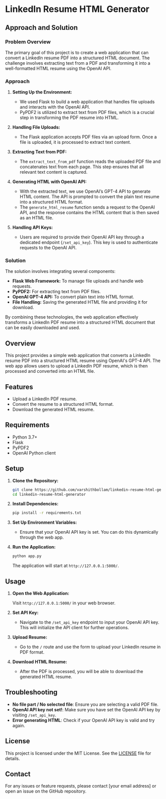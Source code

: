 # LinkedIn Resume HTML Generator

## Approach and Solution

### Problem Overview

The primary goal of this project is to create a web application that can convert a LinkedIn resume PDF into a structured HTML document. The challenge involves extracting text from a PDF and transforming it into a well-formatted HTML resume using the OpenAI API.

### Approach

1. **Setting Up the Environment:**

   - We used Flask to build a web application that handles file uploads and interacts with the OpenAI API.
   - PyPDF2 is utilized to extract text from PDF files, which is a crucial step in transforming the PDF resume into HTML.

2. **Handling File Uploads:**

   - The Flask application accepts PDF files via an upload form. Once a file is uploaded, it is processed to extract text content.

3. **Extracting Text from PDF:**

   - The `extract_text_from_pdf` function reads the uploaded PDF file and concatenates text from each page. This step ensures that all relevant text content is captured.

4. **Generating HTML with OpenAI API:**

   - With the extracted text, we use OpenAI’s GPT-4 API to generate HTML content. The API is prompted to convert the plain text resume into a structured HTML format.
   - The `generate_html_resume` function sends a request to the OpenAI API, and the response contains the HTML content that is then saved as an HTML file.

5. **Handling API Keys:**

   - Users are required to provide their OpenAI API key through a dedicated endpoint (`/set_api_key`). This key is used to authenticate requests to the OpenAI API.

### Solution

The solution involves integrating several components:

- **Flask Web Framework:** To manage file uploads and handle web requests.
- **PyPDF2:** For extracting text from PDF files.
- **OpenAI GPT-4 API:** To convert plain text into HTML format.
- **File Handling:** Saving the generated HTML file and providing it for download.

By combining these technologies, the web application effectively transforms a LinkedIn PDF resume into a structured HTML document that can be easily downloaded and used.

## Overview

This project provides a simple web application that converts a LinkedIn resume PDF into a structured HTML resume using OpenAI's GPT-4 API. The web app allows users to upload a LinkedIn PDF resume, which is then processed and converted into an HTML file.

## Features

- Upload a LinkedIn PDF resume.
- Convert the resume to a structured HTML format.
- Download the generated HTML resume.

## Requirements

- Python 3.7+
- Flask
- PyPDF2
- OpenAI Python client

## Setup

1. **Clone the Repository:**

   ```bash
   git clone https://github.com/varshithbollam/linkedin-resume-html-generator.git
   cd linkedin-resume-html-generator
   ```

2. **Install Dependencies:**

   ```bash
   pip install -r requirements.txt
   ```

3. **Set Up Environment Variables:**

   - Ensure that your OpenAI API key is set. You can do this dynamically through the web app.

4. **Run the Application:**

   ```bash
   python app.py
   ```

   The application will start at `http://127.0.0.1:5000/`.

## Usage

1. **Open the Web Application:**

   Visit `http://127.0.0.1:5000/` in your web browser.

2. **Set API Key:**

   - Navigate to the `/set_api_key` endpoint to input your OpenAI API key. This will initialize the API client for further operations.

3. **Upload Resume:**

   - Go to the `/` route and use the form to upload your LinkedIn resume in PDF format.

4. **Download HTML Resume:**

   - After the PDF is processed, you will be able to download the generated HTML resume.

## Troubleshooting

- **No file part / No selected file**: Ensure you are selecting a valid PDF file.
- **OpenAI API key not set!**: Make sure you have set the OpenAI API key by visiting `/set_api_key`.
- **Error generating HTML**: Check if your OpenAI API key is valid and try again.

## License

This project is licensed under the MIT License. See the [LICENSE](LICENSE) file for details.

## Contact

For any issues or feature requests, please contact [your email address] or open an issue on the GitHub repository.
